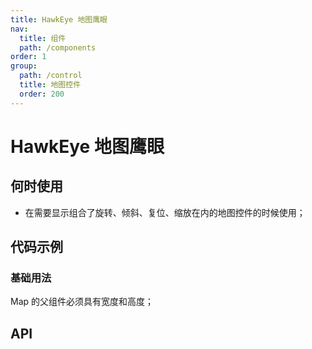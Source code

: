 ```yaml
---
title: HawkEye 地图鹰眼
nav:
  title: 组件
  path: /components
order: 1
group:
  path: /control
  title: 地图控件
  order: 200
---
```


# HawkEye 地图鹰眼

## 何时使用

-  在需要显示组合了旋转、倾斜、复位、缩放在内的地图控件的时候使用；

## 代码示例

### 基础用法

Map 的父组件必须具有宽度和高度；

<code src="./demo/demo-01.tsx"></code>

## API
